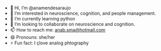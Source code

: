 - 👋 Hi, I’m @anamendesaraujo
- 👀 I’m interested in neuroscience, cognition, and people management.
- 🌱 I’m currently learning python
- 💞️ I’m looking to collaborate on neuroscience and cognition.
- 📫 How to reach me: anab.sma@hotmail.com
- 😄 Pronouns: she/her
- ⚡ Fun fact: I çlove analog phtography

